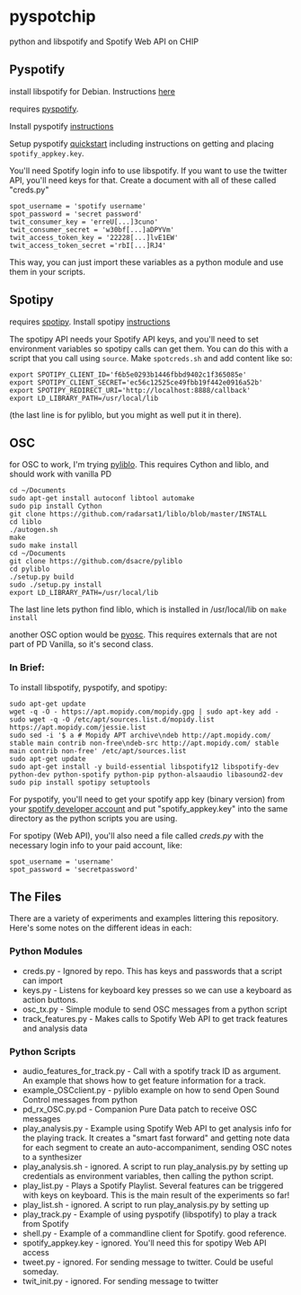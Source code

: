 # pyspotchip
python and libspotify and Spotify Web API on CHIP

## Pyspotify

install libspotify for Debian. Instructions [here](https://github.com/mopidy/libspotify-deb)

requires [pyspotify](https://github.com/mopidy/pyspotify). 

Install pyspotify [instructions](http://pyspotify.readthedocs.io/en/latest/installation/)

Setup pyspotify [quickstart](https://pyspotify.mopidy.com/en/latest/quickstart/) including instructions on getting and placing `spotify_appkey.key`.

You'll need Spotify login info to use libspotify. If you want to use the twitter API, you'll need keys for that.
Create a document with all of these called "creds.py"
```
spot_username = 'spotify username'
spot_password = 'secret password'
twit_consumer_key = 'erreU[...]3cuno'
twit_consumer_secret = 'w30bf[...]aDPYVm'
twit_access_token_key = '22228[...]lvE1EW'
twit_access_token_secret ='rbI[...]RJ4'
```
This way, you can just import these variables as a python module and use them in your scripts.

## Spotipy

requires [spotipy](https://github.com/plamere/spotipy). 
Install spotipy [instructions](http://spotipy.readthedocs.io/en/latest/#)


The spotipy API needs your Spotify API keys,
and you'll need to set environment variables so spotipy calls can get them.
You can do this with a script that you call using `source`. Make `spotcreds.sh` and add content like so:
```
export SPOTIPY_CLIENT_ID='f6b5e0293b1446fbbd9402c1f365085e'
export SPOTIPY_CLIENT_SECRET='ec56c12525ce49fbb19f442e0916a52b'
export SPOTIPY_REDIRECT_URI='http://localhost:8888/callback'
export LD_LIBRARY_PATH=/usr/local/lib
```
(the last line is for pyliblo, but you might as well put it in there).

## OSC

for OSC to work, I'm trying [pyliblo](http://das.nasophon.de/pyliblo/). This requires Cython and liblo, and should work with vanilla PD

```
cd ~/Documents
sudo apt-get install autoconf libtool automake
sudo pip install Cython
git clone https://github.com/radarsat1/liblo/blob/master/INSTALL
cd liblo
./autogen.sh 
make
sudo make install
cd ~/Documents
git clone https://github.com/dsacre/pyliblo
cd pyliblo
./setup.py build
sudo ./setup.py install
export LD_LIBRARY_PATH=/usr/local/lib
```

The last line lets python find liblo, which is installed in /usr/local/lib on `make install`


another OSC option would be [pyosc](https://github.com/ptone/pyosc). This requires externals that are not part of PD Vanilla, so it's second class.


### In Brief:
To install libspotify, pyspotify, and spotipy:

```
sudo apt-get update
wget -q -O - https://apt.mopidy.com/mopidy.gpg | sudo apt-key add -
sudo wget -q -O /etc/apt/sources.list.d/mopidy.list https://apt.mopidy.com/jessie.list
sudo sed -i '$ a # Mopidy APT archive\ndeb http://apt.mopidy.com/ stable main contrib non-free\ndeb-src http://apt.mopidy.com/ stable main contrib non-free' /etc/apt/sources.list
sudo apt-get update
sudo apt-get install -y build-essential libspotify12 libspotify-dev  python-dev python-spotify python-pip python-alsaaudio libasound2-dev
sudo pip install spotipy setuptools 
```

For pyspotify, you'll need to get your spotify app key (binary version) from your [spotify developer account](https://devaccount.spotify.com/my-account/keys/) and put "spotify_appkey.key" into the same directory as the python scripts you are using.

For spotipy (Web API), you'll also need a file called *creds.py* with the necessary login info to your paid account, like:

```
spot_username = 'username'
spot_password = 'secretpassword'
```

## The Files

There are a variety of experiments and examples littering this repository. Here's some notes on the different ideas in each:

### Python Modules
  * creds.py - Ignored by repo. This has keys and passwords that a script can import
  * keys.py - Listens for keyboard key presses so we can use a keyboard as action buttons.
  * osc_tx.py - Simple module to send OSC messages from a python script
  * track_features.py - Makes calls to Spotify Web API to get track features and analysis data

### Python Scripts
  * audio_features_for_track.py - Call with a spotify track ID as argument. An example that shows how to get feature information for a track.
  * example_OSCclient.py - pyliblo example on how to send Open Sound Control messages from python
  * pd_rx_OSC.py.pd - Companion Pure Data patch to receive OSC messages
  * play_analysis.py - Example using Spotify Web API to get analysis info for the playing track. It creates a "smart fast forward" and getting note data for each segment to create an auto-accompaniment, sending OSC notes to a synthesizer 
  * play_analysis.sh - ignored. A script to run play_analysis.py by setting up credentials as environment variables, then calling the python script.
  * play_list.py - Plays a Spotify Playlist. Several features can be triggered with keys on keyboard. This is the main result of the experiments so far!
  * play_list.sh - ignored. A script to run play_analysis.py by setting up
  * play_track.py - Example of using pyspotify (libspotify) to play a track from Spotify
  * shell.py - Example of a commandline client for Spotify. good reference.
  * spotify_appkey.key - ignored. You'll need this for spotipy Web API access
  * tweet.py - ignored. For sending message to twitter. Could be useful someday.
  * twit_init.py - ignored. For sending message to twitter

